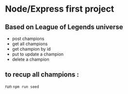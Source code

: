 # Node/Express first project

## Based on League of Legends universe
- post champions
- get all champions
- get champion by id
- put to update a champion
- delete a champion


## to recup all champions :
run ```npm run seed```
